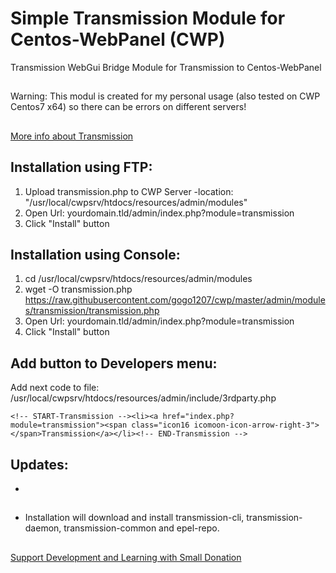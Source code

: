 # Simple Transmission Module for Centos-WebPanel (CWP)
Transmission WebGui Bridge Module for Transmission to Centos-WebPanel
##
Warning: This modul is created for my personal usage (also tested on CWP Centos7 x64) so there can be errors on different servers!
##
[More info about Transmission](https://transmissionbt.com/)
##
## Installation using FTP:
  1) Upload transmission.php to CWP Server
     -location: "/usr/local/cwpsrv/htdocs/resources/admin/modules"
  2) Open Url: yourdomain.tld/admin/index.php?module=transmission
  3) Click "Install" button

## Installation using Console:
  1) cd /usr/local/cwpsrv/htdocs/resources/admin/modules
  2) wget -O transmission.php https://raw.githubusercontent.com/gogo1207/cwp/master/admin/modules/transmission/transmission.php
  3) Open Url: yourdomain.tld/admin/index.php?module=transmission
  4) Click "Install" button

## Add button to Developers menu:
Add next code to file: /usr/local/cwpsrv/htdocs/resources/admin/include/3rdparty.php
 ```
 <!-- START-Transmission --><li><a href="index.php?module=transmission"><span class="icon16 icomoon-icon-arrow-right-3"></span>Transmission</a></li><!-- END-Transmission -->
 ```

## Updates:
  -

##
- Installation will download and install transmission-cli, transmission-daemon, transmission-common and epel-repo.

##
[Support Development and Learning with Small Donation](https://paypal.me/gogo1207)

